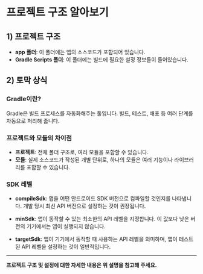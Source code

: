 # 프로젝트 구조 알아보기

## 1) 프로젝트 구조
- **app 폴더**: 이 폴더에는 앱의 소스코드가 포함되어 있습니다.
- **Gradle Scripts 폴더**: 이 폴더에는 빌드에 필요한 설정 정보들이 들어있습니다.

## 2) 토막 상식

### Gradle이란?
Gradle은 빌드 프로세스를 자동화해주는 툴입니다. 빌드, 테스트, 배포 등 여러 단계를 자동으로 처리해 줍니다.

### 프로젝트와 모듈의 차이점
- **프로젝트**: 전체 폴더 구조로, 여러 모듈을 포함할 수 있습니다.
- **모듈**: 실제 소스코드가 작성된 개별 단위로, 하나의 모듈은 여러 기능이나 라이브러리를 포함할 수 있습니다.

### SDK 레벨
- **compileSdk**: 앱을 어떤 안드로이드 SDK 버전으로 컴파일할 것인지를 나타냅니다. 개발 당시 최신 API 버전으로 설정하는 것이 권장됩니다.
  
- **minSdk**: 앱이 동작할 수 있는 최소한의 API 레벨을 지정합니다. 이 값보다 낮은 버전의 기기에서는 앱이 실행되지 않습니다.
  
- **targetSdk**: 앱이 기기에서 동작할 때 사용하는 API 레벨을 의미하며, 앱이 테스트된 API 레벨을 설정하는 것이 일반적입니다.

---

**프로젝트 구조 및 설정에 대한 자세한 내용은 위 설명을 참고해 주세요.**
